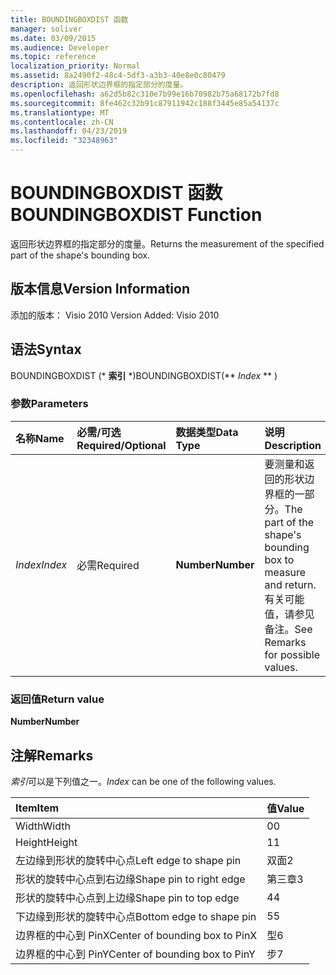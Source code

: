 ```yaml
---
title: BOUNDINGBOXDIST 函数
manager: soliver
ms.date: 03/09/2015
ms.audience: Developer
ms.topic: reference
localization_priority: Normal
ms.assetid: 8a2490f2-48c4-5df3-a3b3-40e8e0c80479
description: 返回形状边界框的指定部分的度量。
ms.openlocfilehash: a62d5b82c310e7b99e16b70982b75a68172b7fd8
ms.sourcegitcommit: 8fe462c32b91c87911942c188f3445e85a54137c
ms.translationtype: MT
ms.contentlocale: zh-CN
ms.lasthandoff: 04/23/2019
ms.locfileid: "32348963"
---
```

# <a name="boundingboxdist-function"></a><span data-ttu-id="3195f-103">BOUNDINGBOXDIST 函数</span><span class="sxs-lookup"><span data-stu-id="3195f-103">BOUNDINGBOXDIST Function</span></span>

<span data-ttu-id="3195f-104">返回形状边界框的指定部分的度量。</span><span class="sxs-lookup"><span data-stu-id="3195f-104">Returns the measurement of the specified part of the shape's bounding box.</span></span> 
  
## <a name="version-information"></a><span data-ttu-id="3195f-105">版本信息</span><span class="sxs-lookup"><span data-stu-id="3195f-105">Version Information</span></span>

<span data-ttu-id="3195f-106">添加的版本： Visio 2010
</span><span class="sxs-lookup"><span data-stu-id="3195f-106">Version Added: Visio 2010</span></span> 
  
## <a name="syntax"></a><span data-ttu-id="3195f-107">语法</span><span class="sxs-lookup"><span data-stu-id="3195f-107">Syntax</span></span>

<span data-ttu-id="3195f-108">BOUNDINGBOXDIST (\* **索引** \*)</span><span class="sxs-lookup"><span data-stu-id="3195f-108">BOUNDINGBOXDIST(\*\* *Index* \*\* )</span></span> 
  
### <a name="parameters"></a><span data-ttu-id="3195f-109">参数</span><span class="sxs-lookup"><span data-stu-id="3195f-109">Parameters</span></span>

|<span data-ttu-id="3195f-110">**名称**</span><span class="sxs-lookup"><span data-stu-id="3195f-110">**Name**</span></span>|<span data-ttu-id="3195f-111">**必需/可选**</span><span class="sxs-lookup"><span data-stu-id="3195f-111">**Required/Optional**</span></span>|<span data-ttu-id="3195f-112">**数据类型**</span><span class="sxs-lookup"><span data-stu-id="3195f-112">**Data Type**</span></span>|<span data-ttu-id="3195f-113">**说明**</span><span class="sxs-lookup"><span data-stu-id="3195f-113">**Description**</span></span>|
|:-----|:-----|:-----|:-----|
| <span data-ttu-id="3195f-114">_Index_</span><span class="sxs-lookup"><span data-stu-id="3195f-114">_Index_</span></span> <br/> |<span data-ttu-id="3195f-115">必需</span><span class="sxs-lookup"><span data-stu-id="3195f-115">Required</span></span>  <br/> |<span data-ttu-id="3195f-116">**Number**</span><span class="sxs-lookup"><span data-stu-id="3195f-116">**Number**</span></span> <br/> |<span data-ttu-id="3195f-117">要测量和返回的形状边界框的一部分。</span><span class="sxs-lookup"><span data-stu-id="3195f-117">The part of the shape's bounding box to measure and return.</span></span> <span data-ttu-id="3195f-118">有关可能值，请参见备注。</span><span class="sxs-lookup"><span data-stu-id="3195f-118">See Remarks for possible values.</span></span>  <br/> |
   
### <a name="return-value"></a><span data-ttu-id="3195f-119">返回值</span><span class="sxs-lookup"><span data-stu-id="3195f-119">Return value</span></span>

 <span data-ttu-id="3195f-120">**Number**</span><span class="sxs-lookup"><span data-stu-id="3195f-120">**Number**</span></span>
  
## <a name="remarks"></a><span data-ttu-id="3195f-121">注解</span><span class="sxs-lookup"><span data-stu-id="3195f-121">Remarks</span></span>

 <span data-ttu-id="3195f-122">*索引*可以是下列值之一。</span><span class="sxs-lookup"><span data-stu-id="3195f-122">*Index*  can be one of the following values.</span></span> 
  
|<span data-ttu-id="3195f-123">**Item**</span><span class="sxs-lookup"><span data-stu-id="3195f-123">**Item**</span></span>|<span data-ttu-id="3195f-124">**值**</span><span class="sxs-lookup"><span data-stu-id="3195f-124">**Value**</span></span>|
|:-----|:-----|
|<span data-ttu-id="3195f-125">Width</span><span class="sxs-lookup"><span data-stu-id="3195f-125">Width</span></span>  <br/> |<span data-ttu-id="3195f-126">0</span><span class="sxs-lookup"><span data-stu-id="3195f-126">0</span></span>  <br/> |
|<span data-ttu-id="3195f-127">Height</span><span class="sxs-lookup"><span data-stu-id="3195f-127">Height</span></span>  <br/> |<span data-ttu-id="3195f-128">1</span><span class="sxs-lookup"><span data-stu-id="3195f-128">1</span></span>  <br/> |
|<span data-ttu-id="3195f-129">左边缘到形状的旋转中心点</span><span class="sxs-lookup"><span data-stu-id="3195f-129">Left edge to shape pin</span></span>  <br/> |<span data-ttu-id="3195f-130">双面</span><span class="sxs-lookup"><span data-stu-id="3195f-130">2</span></span>  <br/> |
|<span data-ttu-id="3195f-131">形状的旋转中心点到右边缘</span><span class="sxs-lookup"><span data-stu-id="3195f-131">Shape pin to right edge</span></span>  <br/> |<span data-ttu-id="3195f-132">第三章</span><span class="sxs-lookup"><span data-stu-id="3195f-132">3</span></span>  <br/> |
|<span data-ttu-id="3195f-133">形状的旋转中心点到上边缘</span><span class="sxs-lookup"><span data-stu-id="3195f-133">Shape pin to top edge</span></span>  <br/> |<span data-ttu-id="3195f-134">4</span><span class="sxs-lookup"><span data-stu-id="3195f-134">4</span></span>  <br/> |
|<span data-ttu-id="3195f-135">下边缘到形状的旋转中心点</span><span class="sxs-lookup"><span data-stu-id="3195f-135">Bottom edge to shape pin</span></span>  <br/> |<span data-ttu-id="3195f-136">5</span><span class="sxs-lookup"><span data-stu-id="3195f-136">5</span></span>  <br/> |
|<span data-ttu-id="3195f-137">边界框的中心到 PinX</span><span class="sxs-lookup"><span data-stu-id="3195f-137">Center of bounding box to PinX</span></span>  <br/> |<span data-ttu-id="3195f-138">型</span><span class="sxs-lookup"><span data-stu-id="3195f-138">6</span></span>  <br/> |
|<span data-ttu-id="3195f-139">边界框的中心到 PinY</span><span class="sxs-lookup"><span data-stu-id="3195f-139">Center of bounding box to PinY</span></span>  <br/> |<span data-ttu-id="3195f-140">步</span><span class="sxs-lookup"><span data-stu-id="3195f-140">7</span></span>  <br/> |
   

